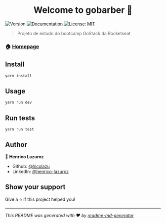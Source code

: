 <h1 align="center">Welcome to gobarber 👋</h1>
<p>
  <img alt="Version" src="https://img.shields.io/badge/version-1.0.0-blue.svg?cacheSeconds=2592000" />
  <a href="https://github.com/hicolazu/node-clean-api#readme" target="_blank">
    <img alt="Documentation" src="https://img.shields.io/badge/documentation-yes-brightgreen.svg" />
  </a>
  <a href="#" target="_blank">
    <img alt="License: MIT" src="https://img.shields.io/badge/License-MIT-yellow.svg" />
  </a>
</p>

> Projeto de estudo do bootcamp GoStack da Rocketseat

### 🏠 [Homepage](https://github.com/hicolazu/node-clean-api)

## Install

```sh
yarn install
```

## Usage

```sh
yarn run dev
```

## Run tests

```sh
yarn run test
```

## Author

👤 **Henrico Lazuroz**

* Github: [@hicolazu](https://github.com/hicolazu)
* LinkedIn: [@henrico-lazuroz](https://linkedin.com/in/henrico-lazuroz)

## Show your support

Give a ⭐️ if this project helped you!

***
_This README was generated with ❤️ by [readme-md-generator](https://github.com/kefranabg/readme-md-generator)_